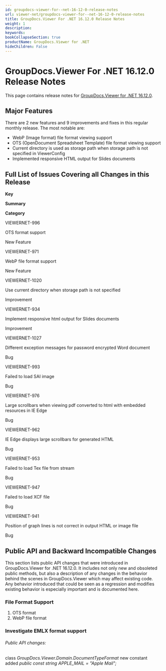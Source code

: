 ```yaml
---
id: groupdocs-viewer-for--net-16-12-0-release-notes
url: viewer-net/groupdocs-viewer-for--net-16-12-0-release-notes
title: GroupDocs.Viewer For .NET 16.12.0 Release Notes
weight: 1
description: 
keywords: 
bookCollapseSection: true
productName: GroupDocs.Viewer for .NET
hideChildren: False
---
```


# GroupDocs.Viewer For .NET 16.12.0 Release Notes


This page contains release notes for [GroupDocs.Viewer for .NET 16.12.0](http://downloads.groupdocs.com/viewer/net/new-releases/groupdocs.viewer-for-.net-16.12.0/).

## Major Features

There are 2 new features and 9 improvements and fixes in this regular monthly release. The most notable are:

*   WebP (Image format) file format viewing support
*   OTS (OpenDocument Spreadsheet Template) file format viewing support
*   Current directory is used as storage path when storage path is not specified in ViewerConfig
*   Implemented responsive HTML output for Slides documents

## Full List of Issues Covering all Changes in this Release

**Key**

**Summary**

**Category**

VIEWERNET-996

OTS format support

New Feature

VIEWERNET-971

WebP file format support

New Feature

VIEWERNET-1020

Use current directory when storage path is not specified

Improvement

VIEWERNET-934

Implement responsive html output for Slides documents

Improvement

VIEWERNET-1027

Different exception messages for password encrypted Word document

Bug

VIEWERNET-993

Failed to load SAI image

Bug

VIEWERNET-976

Large scrollbars when viewing pdf converted to html with embedded resources in IE Edge

Bug

VIEWERNET-962

IE Edge displays large scrollbars for generated HTML

Bug

VIEWERNET-953

Failed to load Tex file from stream

Bug

VIEWERNET-947

Failed to load XCF file

Bug

VIEWERNET-941

Position of graph lines is not correct in output HTML or image file

Bug

## Public API and Backward Incompatible Changes

This section lists public API changes that were introduced in GroupDocs.Viewer for .NET 16.12.0. It includes not only new and obsoleted public methods, but also a description of any changes in the behavior behind the scenes in GroupDocs.Viewer which may affect existing code. Any behavior introduced that could be seen as a regression and modifies existing behavior is especially important and is documented here.

### File Format Support

1.  OTS format
2.  WebP file format

### Investigate EMLX format support

###### Public API changes:

class *GroupDocs.Viewer.Domain.DocumentTypeFormat* new constant added *public const string APPLE\_MAIL = "Apple Mail";*

